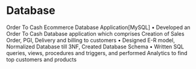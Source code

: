 # Database
Order To Cash Ecommerce Database Application[MySQL]
•	Developed an Order To Cash Database application which comprises Creation of Sales Order, PGI, Delivery and billing to customers 
•	Designed E-R model, Normalized Database till 3NF, Created Database Schema
•	Written SQL queries, views, procedures and triggers, and performed Analytics to find top customers and products
